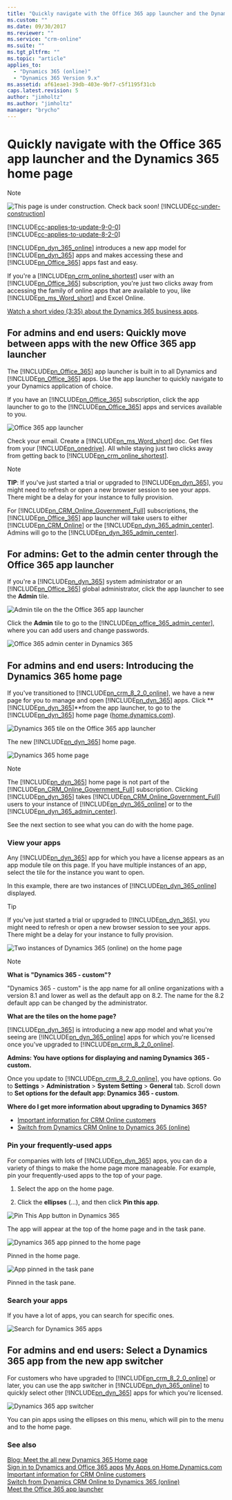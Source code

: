 ```yaml
---
title: "Quickly navigate with the Office 365 app launcher and the Dynamics 365 (online) home page | MicrosoftDocs"
ms.custom: ""
ms.date: 09/30/2017
ms.reviewer: ""
ms.service: "crm-online"
ms.suite: ""
ms.tgt_pltfrm: ""
ms.topic: "article"
applies_to: 
  - "Dynamics 365 (online)"
  - "Dynamics 365 Version 9.x"
ms.assetid: af61eae1-39db-403e-9bf7-c5f1195f31cb
caps.latest.revision: 5
author: "jimholtz"
ms.author: "jimholtz"
manager: "brycho"
---
```

# Quickly navigate with the Office 365 app launcher and the Dynamics 365 home page

> [!NOTE]
> ![This page is under construction. Check back soon!](media/under_construction.png "Coming soon")  [!INCLUDE[cc-under-construction](../includes/cc-under-construction.md)]

[!INCLUDE[cc-applies-to-update-9-0-0](../includes/cc_applies_to_update_9_0_0.md)]<br/>[!INCLUDE[cc-applies-to-update-8-2-0](../includes/cc_applies_to_update_8_2_0.md)]

[!INCLUDE[pn_dyn_365_online](../includes/pn-crm-online.md)] introduces a new app model for [!INCLUDE[pn_dyn_365](../includes/pn-dyn-365.md)] apps and makes accessing these and [!INCLUDE[pn_Office_365](../includes/pn-office-365.md)] apps fast and easy.  
  
 If you're a [!INCLUDE[pn_crm_online_shortest](../includes/pn-crm-online-shortest.md)] user with an [!INCLUDE[pn_Office_365](../includes/pn-office-365.md)] subscription, you're just two clicks away from accessing the family of online apps that are available to you, like [!INCLUDE[pn_ms_Word_short](../includes/pn-ms-word-short.md)] and Excel Online.  
  
 [Watch a short video (3:35) about the Dynamics 365 business apps](https://go.microsoft.com/fwlink/p/?linkid=837700).  
  
<a name="BKMK_AppLauncher"></a>   
## For admins and end users: Quickly move between apps with the new Office 365 app launcher  
 The [!INCLUDE[pn_Office_365](../includes/pn-office-365.md)] app launcher is built in to all Dynamics and [!INCLUDE[pn_Office_365](../includes/pn-office-365.md)] apps. Use the app launcher to quickly navigate to your Dynamics application of choice.  
  
 If you have an [!INCLUDE[pn_Office_365](../includes/pn-office-365.md)] subscription, click  the app launcher to go to the [!INCLUDE[pn_Office_365](../includes/pn-office-365.md)] apps and services available to you.  
  
 ![Office 365 app launcher](media/new-office-365-app-launcher.png "Office 365 app launcher")  
  
 Check your email.  Create  a [!INCLUDE[pn_ms_Word_short](../includes/pn-ms-word-short.md)] doc. Get files from your [!INCLUDE[pn_onedrive](../includes/pn-onedrive.md)].  All while staying just two clicks away from getting back to [!INCLUDE[pn_crm_online_shortest](../includes/pn-crm-online-shortest.md)].  
  
> [!NOTE]
> **TIP**: If you've just started a trial or upgraded to [!INCLUDE[pn_dyn_365](../includes/pn-dyn-365.md)], you might need to refresh or open a new browser session to see your apps. There might be a delay for your instance to fully provision.  
>   
>  For [!INCLUDE[pn_CRM_Online_Government_Full](../includes/pn-crm-online-government-full.md)] subscriptions, the [!INCLUDE[pn_Office_365](../includes/pn-office-365.md)] app launcher will take users to either [!INCLUDE[pn_CRM_Online](../includes/pn-crm-online.md)] or the [!INCLUDE[pn_dyn_365_admin_center](../includes/pn-dyn-365-admin-center.md)]. Admins will go to the [!INCLUDE[pn_dyn_365_admin_center](../includes/pn-dyn-365-admin-center.md)].  
  
<a name="BKMK_SelectAdminFromAppLaunch"></a>   
## For admins: Get to the admin center through the Office 365 app launcher  
 If you're a [!INCLUDE[pn_dyn_365](../includes/pn-dyn-365.md)] system administrator or an [!INCLUDE[pn_Office_365](../includes/pn-office-365.md)] global administrator, click the app launcher to see the **Admin** tile.  
  
 ![Admin tile on the the Office 365 app launcher](media/select-admin-from-app-launcher.png "Admin tile on the the Office 365 app launcher")  
  
 Click the **Admin** tile to go to the [!INCLUDE[pn_office_365_admin_center](../includes/pn-office-365-admin-center.md)], where you can add users and change passwords.  
  
 ![Office 365 admin center in Dynamics 365](media/office-365-admin-center.png "Office 365 admin center in Dynamics 365")  
  
<a name="BKMK_IntroD365HomePage"></a>   
## For admins and end users: Introducing the Dynamics 365 home page  
 If you've transitioned to [!INCLUDE[pn_crm_8_2_0_online](../includes/pn-crm-8-2-0-online.md)], we have a new page for you to manage and open [!INCLUDE[pn_dyn_365](../includes/pn-dyn-365.md)] apps. Click **[!INCLUDE[pn_dyn_365](../includes/pn-dyn-365.md)]**from the app launcher, to go to the [!INCLUDE[pn_dyn_365](../includes/pn-dyn-365.md)] home page ([home.dynamics.com](http://home.dynamics.com)).  
  
 ![Dynamics 365 tile on the Office 365 app launcher](media/select-dynamics-365-app-launcher.png "Dynamics 365 tile on the Office 365 app launcher")  
  
 The new [!INCLUDE[pn_dyn_365](../includes/pn-dyn-365.md)] home page.  
  
 ![Dynamics 365 home page](media/dynamics-365-home-page.png "Dynamics 365 home page")  
  
> [!NOTE]
>  The [!INCLUDE[pn_dyn_365](../includes/pn-dyn-365.md)] home page is not part of the [!INCLUDE[pn_CRM_Online_Government_Full](../includes/pn-crm-online-government-full.md)] subscription. Clicking [!INCLUDE[pn_dyn_365](../includes/pn-dyn-365.md)] takes [!INCLUDE[pn_CRM_Online_Government_Full](../includes/pn-crm-online-government-full.md)] users to your instance of [!INCLUDE[pn_dyn_365_online](../includes/pn-crm-online.md)] or to the [!INCLUDE[pn_dyn_365_admin_center](../includes/pn-dyn-365-admin-center.md)].  
  
 See the next section to see what you can do with the home page.  
  
<a name="BKMK_ViewApps"></a>   
### View your apps  
 Any [!INCLUDE[pn_dyn_365](../includes/pn-dyn-365.md)] app for which you have a license appears as an app module tile on this page. If you have multiple instances of an app, select the tile for the instance you want to open.  
  
 In this example, there are two instances of [!INCLUDE[pn_dyn_365_online](../includes/pn-crm-online.md)] displayed.  
  
> [!TIP]
>  If you've just started a trial or upgraded to [!INCLUDE[pn_dyn_365](../includes/pn-dyn-365.md)], you might need to refresh or open a new browser session to see your apps. There might be a delay for your instance to fully provision.  
  
 ![Two instances of Dynamics 365 (online) on the home page](media/two-instances-of-dynamics-365-online-in-the-home-page.png "Two instances of Dynamics 365 (online) on the home page")  
  
> [!NOTE]
> **What is "Dynamics 365 - custom"?**  
>   
>  "Dynamics 365 - custom" is the app name for all online organizations with a version 8.1 and lower as well as the default app on 8.2. The name for the 8.2 default app can be changed by the administrator.  
>   
> **What are the tiles on the home page?**  
>   
> [!INCLUDE[pn_dyn_365](../includes/pn-dyn-365.md)] is introducing a new app model and what you're seeing are [!INCLUDE[pn_dyn_365_online](../includes/pn-crm-online.md)] apps for which you're licensed once you've upgraded to [!INCLUDE[pn_crm_8_2_0_online](../includes/pn-crm-8-2-0-online.md)].  
>   
> **Admins: You have options for displaying and naming Dynamics 365 - custom.**  
>   
>  Once you update to [!INCLUDE[pn_crm_8_2_0_online](../includes/pn-crm-8-2-0-online.md)], you have options.  Go to **Settings** > **Administration** > **System Setting** > **General** tab. Scroll down to **Set options for the default app: Dynamics 365 - custom**.  
>   
> **Where do I get more information about upgrading to Dynamics 365?**  
>   
> -   [Important information for CRM Online customers](https://docs.microsoft.com/dynamics365/customer-engagement/admin/important-information-customers)  
> -   [Switch from Dynamics CRM Online to Dynamics 365 (online)](https://docs.microsoft.com/dynamics365/customer-engagement/admin/switch-dynamics-crm-online-dynamics-365)  
  
<a name="BKMK_PinApps"></a>   
### Pin your frequently-used apps  
 For companies with lots of [!INCLUDE[pn_dyn_365](../includes/pn-dyn-365.md)] apps, you can do a variety of things to make the home page more manageable.  For example, pin your frequently-used apps to the top of your page.  
  
1.  Select the app on the home page.  
  
2.  Click the **ellipses** (...), and then click **Pin this app**.  
  
 ![Pin This App button in Dynamics 365](media/pin-dynamics-365-app.png "Pin This App button in Dynamics 365")  
  
 The app will appear at the top of the home page and in the task pane.  
  
 ![Dynamics 365 app pinned to the home page](media/dynamics-365-app-pinned-onhome-page.png "Dynamics 365 app pinned to the home page")  
  
 Pinned in the home page.  
  
 ![App pinned in the task pane](media/app-pinned-in-task-pane.png "App pinned in the task pane")  
  
 Pinned in the task pane.  
  
<a name="BKMK_SearchApps"></a>   
### Search your apps  
 If you have a lot of apps, you can search for specific ones.  
  
 ![Search for Dynamics 365 apps](media/search-dynamics-365-apps.png "Search for Dynamics 365 apps")  
  
<a name="BKMK_Dyn365AppSwitcher"></a>   
## For admins and end users: Select a Dynamics 365 app from the new app switcher  
 For customers who have upgraded to [!INCLUDE[pn_crm_8_2_0_online](../includes/pn-crm-8-2-0-online.md)] or later, you can use the app switcher in [!INCLUDE[pn_dyn_365_online](../includes/pn-crm-online.md)] to quickly select other [!INCLUDE[pn_dyn_365](../includes/pn-dyn-365.md)] apps for which you're licensed.  
  
 ![Dynamics 365 app switcher](media/useapp-switchergoother-dynamics-365-apps.png "Dynamics 365 app switcher")  
  
 You can pin apps using the ellipses on this menu, which will pin to the menu and to the home page.  
  
### See also  
 [Blog: Meet the all new Dynamics 365 Home page](https://dynamics365.wordpress.com/tag/dynamics-365-home-page/)   
 [Sign in to Dynamics and Office 365 apps](sign-in-office-365-apps.md)
 [My Apps on Home.Dynamics.com ](https://blogs.msdn.microsoft.com/crm/2017/03/30/my-apps-on-home-dynamics-com/)  
 [Important information for CRM Online customers](https://docs.microsoft.com/dynamics365/customer-engagement/admin/important-information-customers)   
 [Switch from Dynamics CRM Online to Dynamics 365 (online)](https://docs.microsoft.com/dynamics365/customer-engagement/admin/switch-dynamics-crm-online-dynamics-365)   
 [Meet the Office 365 app launcher](https://support.office.com/article/Meet-the-Office-365-app-launcher-79f12104-6fed-442f-96a0-eb089a3f476a)   

